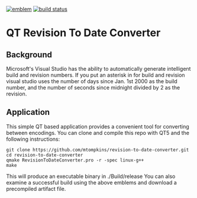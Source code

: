 [![emblem](https://img.shields.io/badge/project-passive-lightgrey.svg)](https://git.marktompkins.me/mtompkins/revisiontodateconverter) [![build status](https://git.marktompkins.me/mtompkins/revision-to-date-converter/badges/master/build.svg)](https://git.marktompkins.me/mtompkins/revision-to-date-converter/commits/master)

# QT Revision To Date Converter

## Background
Microsoft's Visual Studio has the ability to automatically generate intelligent build and revision numbers. If you put an asterisk in for build and revision visual studio uses the number of days since Jan. 1st 2000 as the build number, and the number of seconds since midnight divided by 2 as the revision.
## Application
This simple QT based application provides a convenient tool for converting between encodings. You can clone and compile this repo with QT5 and the following instructions:
```
git clone https://github.com/mtompkins/revision-to-date-converter.git
cd revision-to-date-converter
qmake RevisionToDateConverter.pro -r -spec linux-g++
make
```
This will produce an executable binary in ./Build/release
You can also examine a successful build using the above emblems and download a precompiled artifact file.
